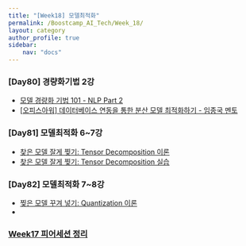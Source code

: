 ```yaml
---
title: "[Week18] 모델최적화"
permalink: /Boostcamp_AI_Tech/Week_18/
layout: category
author_profile: true
sidebar:
    nav: "docs"
---
```


### [Day80] 경량화기법 2강

- [모델 경량화 기법 101 - NLP Part 2]({{site.url}}/boostcamp_ai_tech/week_18/day_80/01.-Model-Lightweight-Technique-101-NLP-Part-2/)
- [[오피스아워] 데이터베이스 연동을 통한 분산 모델 최적화하기 - 임종국 멘토]({[site.url}}/boostcamp_ai_tech/week_18/day_80/OfficeHour-Optimizing-distributed-model-through-database-linkage/)

### [Day81] 모델최적화 6~7강

- [찾은 모델 잘게 찢기: Tensor Decomposition 이론]({{site.url}}/boostcamp_ai_tech/week_18/day_81/01.-Shred-the-Found-Model-Tensor-Decomposition-Theory/)
- [찾은 모델 잘게 찢기: Tensor Decomposition 실습]({{site.url}}/boostcamp_ai_tech/week_18/day_81/02.-Shred-the-Found-Model-Tensor-Decomposition-Exercises/)

### [Day82] 모델최적화 7~8강

- [찢은 모델 꾸겨 넣기: Quantization 이론]({{site.url}}/boostcamp_ai_tech/week_18/day_82/01.-Packing-Ripped-Models-The-Quantization-Theory/)
- 


### [Week17 피어세션 정리]()

